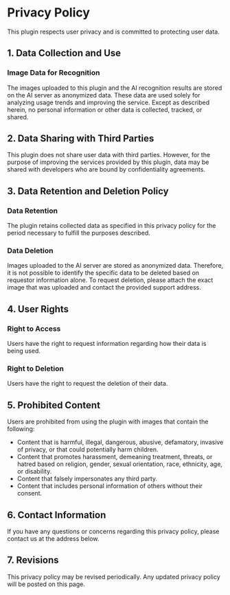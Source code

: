 # Privacy Policy

This plugin respects user privacy and is committed to protecting user data.

## 1. Data Collection and Use

### Image Data for Recognition
The images uploaded to this plugin and the AI recognition results are stored on the AI server as anonymized data. These data are used solely for analyzing usage trends and improving the service. Except as described herein, no personal information or other data is collected, tracked, or shared.
## 2. Data Sharing with Third Parties
This plugin does not share user data with third parties. However, for the purpose of improving the services provided by this plugin, data may be shared with developers who are bound by confidentiality agreements.

## 3. Data Retention and Deletion Policy

### Data Retention
The plugin retains collected data as specified in this privacy policy for the period necessary to fulfill the purposes described.

### Data Deletion
Images uploaded to the AI server are stored as anonymized data. Therefore, it is not possible to identify the specific data to be deleted based on requestor information alone. To request deletion, please attach the exact image that was uploaded and contact the provided support address.

## 4. User Rights

### Right to Access
Users have the right to request information regarding how their data is being used.

### Right to Deletion
Users have the right to request the deletion of their data.

## 5. Prohibited Content
Users are prohibited from using the plugin with images that contain the following:

- Content that is harmful, illegal, dangerous, abusive, defamatory, invasive of privacy, or that could potentially harm children.
- Content that promotes harassment, demeaning treatment, threats, or hatred based on religion, gender, sexual orientation, race, ethnicity, age, or disability.
- Content that falsely impersonates any third party.
- Content that includes personal information of others without their consent.

## 6. Contact Information
If you have any questions or concerns regarding this privacy policy, please contact us at the address below.

## 7. Revisions
This privacy policy may be revised periodically. Any updated privacy policy will be posted on this page.